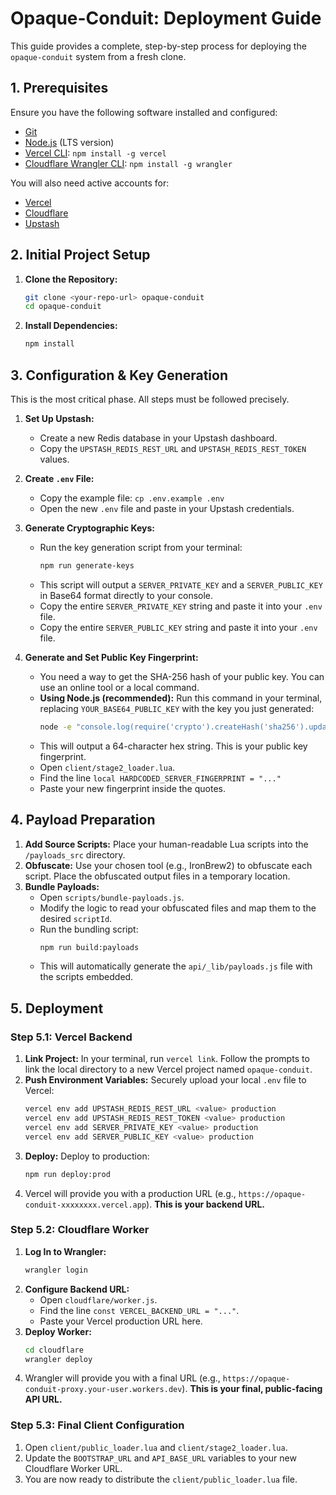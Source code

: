 # Opaque-Conduit: Deployment Guide

This guide provides a complete, step-by-step process for deploying the `opaque-conduit` system from a fresh clone.

## 1. Prerequisites

Ensure you have the following software installed and configured:
-   [Git](https://git-scm.com/)
-   [Node.js](https://nodejs.org/) (LTS version)
-   [Vercel CLI](https://vercel.com/docs/cli): `npm install -g vercel`
-   [Cloudflare Wrangler CLI](https://developers.cloudflare.com/workers/wrangler/install-and-update/): `npm install -g wrangler`

You will also need active accounts for:
-   [Vercel](https://vercel.com)
-   [Cloudflare](https://cloudflare.com)
-   [Upstash](https://upstash.com)

## 2. Initial Project Setup

1.  **Clone the Repository:**
    ```bash
    git clone <your-repo-url> opaque-conduit
    cd opaque-conduit
    ```

2.  **Install Dependencies:**
    ```bash
    npm install
    ```

## 3. Configuration & Key Generation

This is the most critical phase. All steps must be followed precisely.

1.  **Set Up Upstash:**
    -   Create a new Redis database in your Upstash dashboard.
    -   Copy the `UPSTASH_REDIS_REST_URL` and `UPSTASH_REDIS_REST_TOKEN` values.

2.  **Create `.env` File:**
    -   Copy the example file: `cp .env.example .env`
    -   Open the new `.env` file and paste in your Upstash credentials.

3.  **Generate Cryptographic Keys:**
    -   Run the key generation script from your terminal:
        ```bash
        npm run generate-keys
        ```
    -   This script will output a `SERVER_PRIVATE_KEY` and a `SERVER_PUBLIC_KEY` in Base64 format directly to your console.
    -   Copy the entire `SERVER_PRIVATE_KEY` string and paste it into your `.env` file.
    -   Copy the entire `SERVER_PUBLIC_KEY` string and paste it into your `.env` file.

4.  **Generate and Set Public Key Fingerprint:**
    -   You need a way to get the SHA-256 hash of your public key. You can use an online tool or a local command.
    -   **Using Node.js (recommended):** Run this command in your terminal, replacing `YOUR_BASE64_PUBLIC_KEY` with the key you just generated:
        ```bash
        node -e "console.log(require('crypto').createHash('sha256').update(Buffer.from('YOUR_BASE64_PUBLIC_KEY', 'base64')).digest('hex'))"
        ```
    -   This will output a 64-character hex string. This is your public key fingerprint.
    -   Open `client/stage2_loader.lua`.
    -   Find the line `local HARDCODED_SERVER_FINGERPRINT = "..."`
    -   Paste your new fingerprint inside the quotes.

## 4. Payload Preparation

1.  **Add Source Scripts:** Place your human-readable Lua scripts into the `/payloads_src` directory.
2.  **Obfuscate:** Use your chosen tool (e.g., IronBrew2) to obfuscate each script. Place the obfuscated output files in a temporary location.
3.  **Bundle Payloads:**
    -   Open `scripts/bundle-payloads.js`.
    -   Modify the logic to read your obfuscated files and map them to the desired `scriptId`.
    -   Run the bundling script:
        ```bash
        npm run build:payloads
        ```
    -   This will automatically generate the `api/_lib/payloads.js` file with the scripts embedded.

## 5. Deployment

### Step 5.1: Vercel Backend

1.  **Link Project:** In your terminal, run `vercel link`. Follow the prompts to link the local directory to a new Vercel project named `opaque-conduit`.
2.  **Push Environment Variables:** Securely upload your local `.env` file to Vercel:
    ```bash
    vercel env add UPSTASH_REDIS_REST_URL <value> production
    vercel env add UPSTASH_REDIS_REST_TOKEN <value> production
    vercel env add SERVER_PRIVATE_KEY <value> production
    vercel env add SERVER_PUBLIC_KEY <value> production
    ```
3.  **Deploy:** Deploy to production:
    ```bash
    npm run deploy:prod
    ```
4.  Vercel will provide you with a production URL (e.g., `https://opaque-conduit-xxxxxxxx.vercel.app`). **This is your backend URL.**

### Step 5.2: Cloudflare Worker

1.  **Log In to Wrangler:**
    ```bash
    wrangler login
    ```
2.  **Configure Backend URL:**
    -   Open `cloudflare/worker.js`.
    -   Find the line `const VERCEL_BACKEND_URL = "..."`.
    -   Paste your Vercel production URL here.
3.  **Deploy Worker:**
    ```bash
    cd cloudflare
    wrangler deploy
    ```
4.  Wrangler will provide you with a final URL (e.g., `https://opaque-conduit-proxy.your-user.workers.dev`). **This is your final, public-facing API URL.**

### Step 5.3: Final Client Configuration

1.  Open `client/public_loader.lua` and `client/stage2_loader.lua`.
2.  Update the `BOOTSTRAP_URL` and `API_BASE_URL` variables to your new Cloudflare Worker URL.
3.  You are now ready to distribute the `client/public_loader.lua` file.
